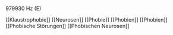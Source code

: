 979930 Hz (E)

[[Klaustrophobie]]
[[Neurosen]]
[[Phobie]]
[[Phobien]]
[[Phobien]]
[[Phobische Störungen]]
[[Phobischen Neurosen]]